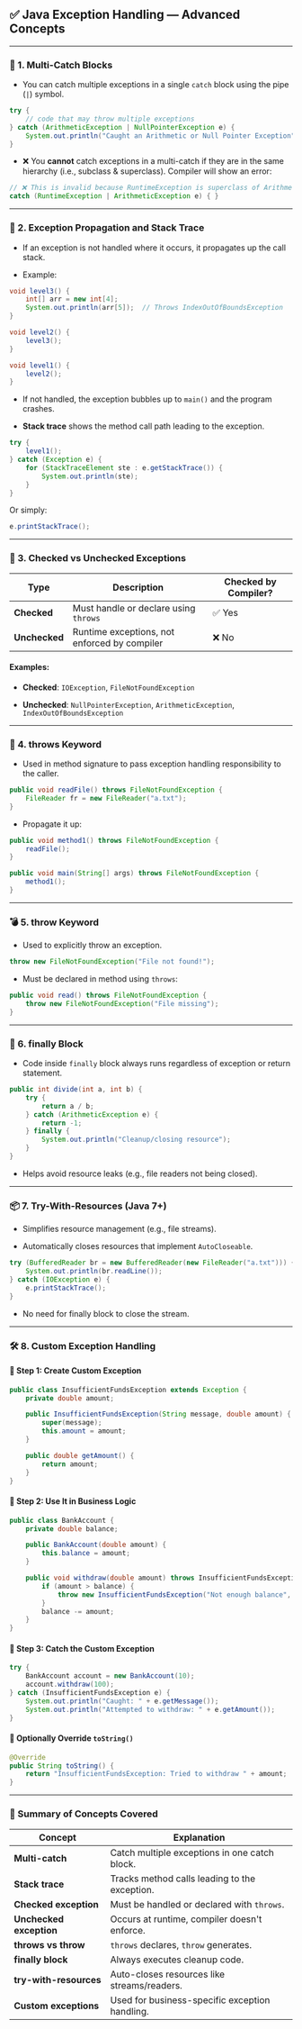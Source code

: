 
## ✅ Java Exception Handling — Advanced Concepts

---

### 🔁 1. **Multi-Catch Blocks**

- You can catch multiple exceptions in a single `catch` block using the pipe (`|`) symbol.
    

```java
try {
    // code that may throw multiple exceptions
} catch (ArithmeticException | NullPointerException e) {
    System.out.println("Caught an Arithmetic or Null Pointer Exception");
}
```

- ❌ You **cannot** catch exceptions in a multi-catch if they are in the same hierarchy (i.e., subclass & superclass). Compiler will show an error:
    

```java
// ❌ This is invalid because RuntimeException is superclass of ArithmeticException
catch (RuntimeException | ArithmeticException e) { }
```

---

### 🧵 2. **Exception Propagation and Stack Trace**

- If an exception is not handled where it occurs, it propagates up the call stack.
    
- Example:
    

```java
void level3() {
    int[] arr = new int[4];
    System.out.println(arr[5]);  // Throws IndexOutOfBoundsException
}

void level2() {
    level3();
}

void level1() {
    level2();
}
```

- If not handled, the exception bubbles up to `main()` and the program crashes.
    
- **Stack trace** shows the method call path leading to the exception.
    

```java
try {
    level1();
} catch (Exception e) {
    for (StackTraceElement ste : e.getStackTrace()) {
        System.out.println(ste);
    }
}
```

Or simply:

```java
e.printStackTrace();
```

---

### 🧾 3. **Checked vs Unchecked Exceptions**

|Type|Description|Checked by Compiler?|
|---|---|---|
|**Checked**|Must handle or declare using `throws`|✅ Yes|
|**Unchecked**|Runtime exceptions, not enforced by compiler|❌ No|

#### Examples:

- **Checked**: `IOException`, `FileNotFoundException`
    
- **Unchecked**: `NullPointerException`, `ArithmeticException`, `IndexOutOfBoundsException`
    

---

### 🎯 4. **throws Keyword**

- Used in method signature to pass exception handling responsibility to the caller.
    

```java
public void readFile() throws FileNotFoundException {
    FileReader fr = new FileReader("a.txt");
}
```

- Propagate it up:
    

```java
public void method1() throws FileNotFoundException {
    readFile();
}

public void main(String[] args) throws FileNotFoundException {
    method1();
}
```

---

### 💣 5. **throw Keyword**

- Used to explicitly throw an exception.
    

```java
throw new FileNotFoundException("File not found!");
```

- Must be declared in method using `throws`:
    

```java
public void read() throws FileNotFoundException {
    throw new FileNotFoundException("File missing");
}
```

---

### 🔐 6. **finally Block**

- Code inside `finally` block always runs regardless of exception or return statement.
    

```java
public int divide(int a, int b) {
    try {
        return a / b;
    } catch (ArithmeticException e) {
        return -1;
    } finally {
        System.out.println("Cleanup/closing resource");
    }
}
```

- Helps avoid resource leaks (e.g., file readers not being closed).
    

---

### 📦 7. **Try-With-Resources (Java 7+)**

- Simplifies resource management (e.g., file streams).
    
- Automatically closes resources that implement `AutoCloseable`.
    

```java
try (BufferedReader br = new BufferedReader(new FileReader("a.txt"))) {
    System.out.println(br.readLine());
} catch (IOException e) {
    e.printStackTrace();
}
```

- No need for finally block to close the stream.
    

---

### 🛠 8. **Custom Exception Handling**

#### 🔹 Step 1: Create Custom Exception

```java
public class InsufficientFundsException extends Exception {
    private double amount;

    public InsufficientFundsException(String message, double amount) {
        super(message);
        this.amount = amount;
    }

    public double getAmount() {
        return amount;
    }
}
```

#### 🔹 Step 2: Use It in Business Logic

```java
public class BankAccount {
    private double balance;

    public BankAccount(double amount) {
        this.balance = amount;
    }

    public void withdraw(double amount) throws InsufficientFundsException {
        if (amount > balance) {
            throw new InsufficientFundsException("Not enough balance", amount);
        }
        balance -= amount;
    }
}
```

#### 🔹 Step 3: Catch the Custom Exception

```java
try {
    BankAccount account = new BankAccount(10);
    account.withdraw(100);
} catch (InsufficientFundsException e) {
    System.out.println("Caught: " + e.getMessage());
    System.out.println("Attempted to withdraw: " + e.getAmount());
}
```

#### 🔹 Optionally Override `toString()`

```java
@Override
public String toString() {
    return "InsufficientFundsException: Tried to withdraw " + amount;
}
```

---

### 🧠 Summary of Concepts Covered

|Concept|Explanation|
|---|---|
|**Multi-catch**|Catch multiple exceptions in one catch block.|
|**Stack trace**|Tracks method calls leading to the exception.|
|**Checked exception**|Must be handled or declared with `throws`.|
|**Unchecked exception**|Occurs at runtime, compiler doesn't enforce.|
|**throws vs throw**|`throws` declares, `throw` generates.|
|**finally block**|Always executes cleanup code.|
|**try-with-resources**|Auto-closes resources like streams/readers.|
|**Custom exceptions**|Used for business-specific exception handling.|
